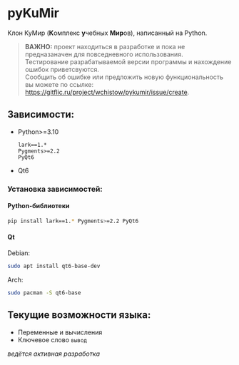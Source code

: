 # pyKuMir

Клон КуМир (**К**омплекс **у**чебных **Мир**ов), написанный на Python.

> **ВАЖНО:** проект находиться в разработке и пока не предназаначен для повседневного использования.\
> Тестирование разрабатываемой версии программы и нахождение ошибок приветсвуются.\
> Сообщить об ошибке или предложить новую функциональность вы можете по ссылке: <https://gitflic.ru/project/wchistow/pykumir/issue/create>.

## Зависимости:

 + Python>=3.10
   ```
   lark==1.*
   Pygments>=2.2
   PyQt6
   ```
 + Qt6

### Установка зависимостей:

#### Python-библиотеки

```sh
pip install lark==1.* Pygments>=2.2 PyQt6
```

#### Qt

Debian:
```sh
sudo apt install qt6-base-dev
```
Arch:
```sh
sudo pacman -S qt6-base
```

## Текущие возможности языка:

 + Переменные и вычисления
 + Ключевое слово `вывод`

*ведётся активная разработка*
